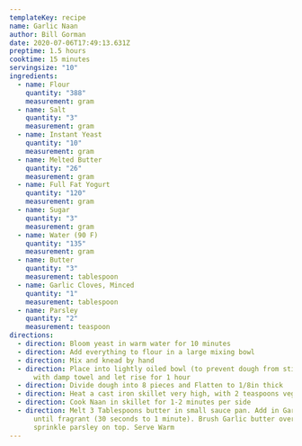 ```yaml
---
templateKey: recipe
name: Garlic Naan
author: Bill Gorman
date: 2020-07-06T17:49:13.631Z
preptime: 1.5 hours
cooktime: 15 minutes
servingsize: "10"
ingredients:
  - name: Flour
    quantity: "388"
    measurement: gram
  - name: Salt
    quantity: "3"
    measurement: gram
  - name: Instant Yeast
    quantity: "10"
    measurement: gram
  - name: Melted Butter
    quantity: "26"
    measurement: gram
  - name: Full Fat Yogurt
    quantity: "120"
    measurement: gram
  - name: Sugar
    quantity: "3"
    measurement: gram
  - name: Water (90 F)
    quantity: "135"
    measurement: gram
  - name: Butter
    quantity: "3"
    measurement: tablespoon
  - name: Garlic Cloves, Minced
    quantity: "1"
    measurement: tablespoon
  - name: Parsley
    quantity: "2"
    measurement: teaspoon
directions:
  - direction: Bloom yeast in warm water for 10 minutes
  - direction: Add everything to flour in a large mixing bowl
  - direction: Mix and knead by hand
  - direction: Place into lightly oiled bowl (to prevent dough from sticking), cover
      with damp towel and let rise for 1 hour
  - direction: Divide dough into 8 pieces and Flatten to 1/8in thick
  - direction: Heat a cast iron skillet very high, with 2 teaspoons vegetable oil
  - direction: Cook Naan in skillet for 1-2 minutes per side
  - direction: Melt 3 Tablespoons butter in small sauce pan. Add in Garlic and cook
      until fragrant (30 seconds to 1 minute). Brush Garlic butter over naan and
      sprinkle parsley on top. Serve Warm
---
```

